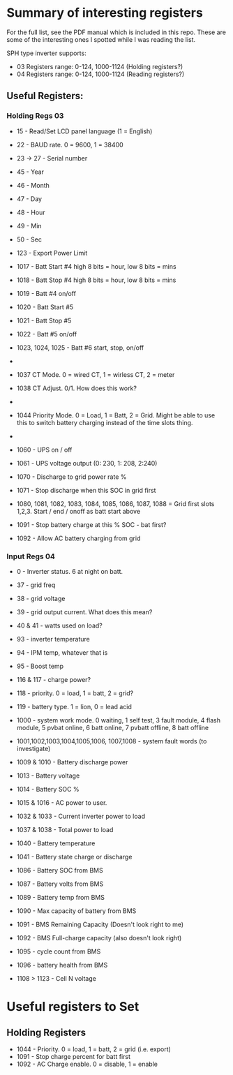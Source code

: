 # Summary of interesting registers

For the full list, see the PDF manual which is included in this repo.  These are some of the interesting ones I spotted while I was reading the list.

SPH type inverter supports:
 - 03 Registers range: 0-124, 1000-1124 (Holding registers?)
 - 04 Registers range: 0-124, 1000-1124 (Reading registers?)


## Useful Registers:
### Holding Regs 03
 - 15 - Read/Set LCD panel language (1 = English)
 - 22 - BAUD rate. 0 = 9600, 1 = 38400
 - 23 -> 27 - Serial number
 - 45 - Year
 - 46 - Month
 - 47 - Day
 - 48 - Hour
 - 49 - Min
 - 50 - Sec
 - 123 - Export Power Limit

 - 1017 - Batt Start #4 high 8 bits = hour, low 8 bits = mins
 - 1018 - Batt Stop #4 high 8 bits = hour, low 8 bits = mins
 - 1019 - Batt #4 on/off
 - 1020 - Batt Start #5
 - 1021 - Batt Stop #5
 - 1022 - Batt #5 on/off
 - 1023, 1024, 1025 - Batt #6 start, stop, on/off
 - 
 - 1037 CT Mode. 0 = wired CT, 1 = wirless CT, 2 = meter
 - 1038 CT Adjust.  0/1.  How does this work?
 - 
 - 1044 Priority Mode. 0 = Load, 1 = Batt, 2 = Grid.  Might be able to use this to switch battery charging instead of the time slots thing.
 - 
 - 1060 - UPS on / off
 - 1061 - UPS voltage output (0: 230, 1: 208, 2:240)
 - 1070 - Discharge to grid power rate %
 - 1071 - Stop discharge when this SOC in grid first
 - 1080, 1081, 1082, 1083, 1084, 1085, 1086, 1087, 1088 = Grid first slots 1,2,3. Start / end / onoff as batt start above
 - 1091 - Stop battery charge at this % SOC - bat first?
 - 1092 - Allow AC battery charging from grid

### Input Regs 04

 - 0 - Inverter status.  6 at night on batt.
 - 37 - grid freq
 - 38 - grid voltage
 - 39 - grid output current.  What does this mean?
 - 40 & 41 - watts used on load?
 - 93 - inverter temperature
 - 94 - IPM temp, whatever that is
 - 95 - Boost temp
 - 116 & 117 - charge power?
 - 118 - priority. 0 = load, 1 = batt, 2 = grid?
 - 119 - battery type.  1 = lion, 0 = lead acid

 - 1000 - system work mode.  0 waiting, 1 self test, 3 fault module, 4 flash module, 5 pvbat online, 6 batt online, 7 pvbatt offline, 8 batt offline
 - 1001,1002,1003,1004,1005,1006, 1007,1008 - system fault words (to investigate)
 - 1009 & 1010 - Battery discharge power
 - 1013 - Battery voltage
 - 1014 - Battery SOC %
 - 1015 & 1016 - AC power to user.  
 - 1032 & 1033 - Current inverter power to load
 - 1037 & 1038 - Total power to load
 - 1040 - Battery temperature
 - 1041 - Battery state charge or discharge 
 - 1086 - Battery SOC from BMS
 - 1087 - Battery volts from BMS
 - 1089 - Battery temp from BMS
 - 1090 - Max capacity of battery from BMS
 - 1091 - BMS Remaining Capacity (Doesn't look right to me)
 - 1092 - BMS Full-charge capacity (also doesn't look right)
 - 1095 - cycle count from BMS
 - 1096 - battery health from BMS
 - 1108 > 1123 - Cell N voltage


# Useful registers to Set
## Holding Registers

 - 1044 - Priority. 0 = load, 1 = batt, 2 = grid (i.e. export)
 - 1091 - Stop charge percent for batt first
 - 1092 - AC Charge enable. 0 = disable, 1 = enable








